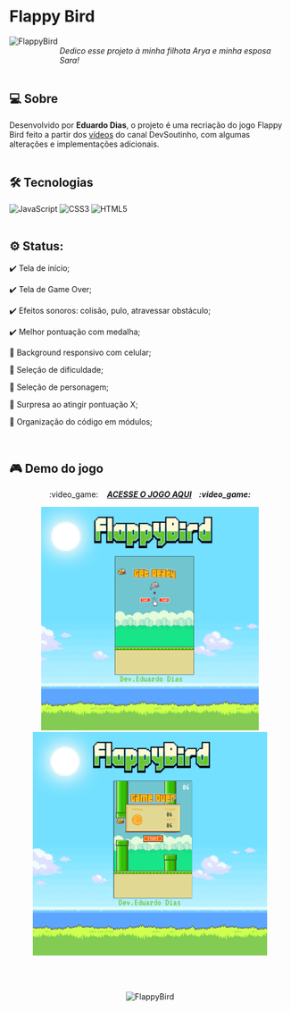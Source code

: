 # Flappy Bird
<img align="left" alt="FlappyBird" src="https://images.gamebanana.com/img/ico/sprays/538578b593b47.gif" width="90" height="90">
<br>
<i>Dedico esse projeto à minha filhota Arya e minha esposa Sara!</i><br><br>

## 💻 Sobre

Desenvolvido por <b>Eduardo Dias</b>, o projeto é uma recriação do jogo Flappy Bird feito a partir dos <a href="https://www.youtube.com/watch?v=jOAU81jdi-c&list=PLTcmLKdIkOWmeNferJ292VYKBXydGeDej">vídeos</a> do canal DevSoutinho, com algumas alterações e implementações adicionais. <br><br>

## 🛠 Tecnologias

![JavaScript](https://img.shields.io/badge/javascript-%23323330.svg?style=for-the-badge&logo=javascript&logoColor=%23F7DF1E)
![CSS3](https://img.shields.io/badge/css3-%231572B6.svg?style=for-the-badge&logo=css3&logoColor=white)
![HTML5](https://img.shields.io/badge/html5-%23E34F26.svg?style=for-the-badge&logo=html5&logoColor=white)
<br><br>

## ⚙ Status:

:heavy_check_mark: Tela de início;
 
:heavy_check_mark: Tela de Game Over;
  
:heavy_check_mark: Efeitos sonoros: colisão, pulo, atravessar obstáculo;

:heavy_check_mark: Melhor pontuação com medalha;

:hammer: Background responsivo com celular;

:hammer: Seleção de dificuldade;

:hammer: Seleção de personagem;

:hammer: Surpresa ao atingir pontuação X;

:hammer: Organização do código em módulos;

<br>

##  :video_game: Demo do jogo

<p align="center">
  :video_game: &nbsp;&nbsp;  <a align="center" href="https://eduardoazvdias.github.io/flappybird/"><i><b>ACESSE O JOGO AQUI</a> &nbsp;&nbsp;   :video_game:</b></i>
</p>

<p align="center">
  <img alt="FlappyBird" src="./imgs-game/jogo2.PNG" height=400/>
  <img alt="FlappyBird" src="./imgs-game/jogo1.PNG" height=400/>
</p><br><br>

<p align="center">
  <img alt="FlappyBird" src="./imgs-game/gameplay.gif" height=400/>
</p>
